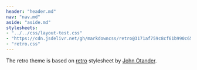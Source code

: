 ```yaml
---
header: "header.md"
nav: "nav.md"
aside: "aside.md"
stylesheets:
- "../../css/layout-test.css"
- "https://cdn.jsdelivr.net/gh/markdowncss/retro@3171af759c8cf61b990c65846d35a0dfb4031824/css/retro.css"
- "retro.css"
---
```

The retro theme is based on [retro](https://github.com/markdowncss/retro) 
stylesheet by [John Otander](https://johno.com/).


